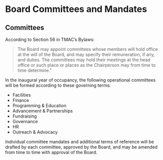 # Board Committees and Mandates

## Committees

According to Section 56 in TMAC’s Bylaws:

> The Board may appoint committees whose members will hold office at the will of the Board, and may specify their remuneration, if any, and duties. The committees may hold their meetings at the head office or such place or places as the Chairperson may from time to time determine.”

In the inaugural year of occupancy, the following operational committees will be formed according to these governing terms:

* Facilities
* Finance
* Programming & Education
* Advancement & Partnerships
* Fundraising
* Governance
* HR
* Outreach & Advocacy

Individual committee mandates and additional terms of reference will be drafted by each committee, approved by the Board, and may be amended from time to time with approval of the Board.

